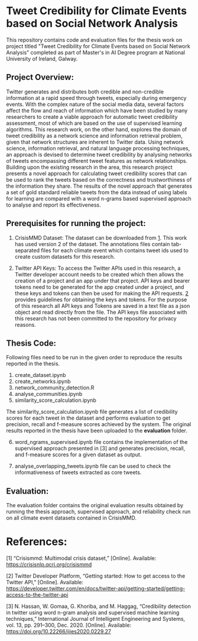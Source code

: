 # Tweet Credibility for Climate Events based on Social Network Analysis

This repository contains code and evaluation files for the thesis work on project titled "Tweet Credibility for Climate Events based on Social Network Analysis"  completed as part of Master's in AI Degree program at National University of Ireland, Galway.

## Project Overview:

Twitter generates and distributes both credible and non-credible information at a rapid speed through tweets, especially during emergency events. With the complex nature of the social media data, several factors affect the flow and reach of information which have been studied by many researchers to create a viable approach for automatic tweet credibility assessment, most of which are based on the use of supervised learning algorithms. This research work, on the other hand, explores the domain of tweet credibility as a network science and information retrieval problem, given that network structures are inherent to Twitter data. Using network science, information retrieval, and natural language processing techniques, an approach is devised to determine tweet credibility by analysing networks of tweets encompassing different tweet features as network relationships. Building upon the existing research in the area, this research project presents a novel approach for calculating tweet credibility scores that can be used to rank the tweets based on the correctness and trustworthiness of the information they share. The results of the novel approach that generates a set of gold standard reliable tweets from the data instead of using labels for learning are compared with a word n-grams based supervised approach to analyse and report its effectiveness.

## Prerequisites for running the project:

1. CrisisMMD Dataset: The dataset can be downloaded from [1](https://crisisnlp.qcri.org/crisismmd). This work has used version 2 of the dataset. The annotations files contain tab-separated files for each climate event which contains tweet ids used to create custom datasets for this research.

2. Twitter API Keys: To access the Twitter APIs used in this research, a Twitter developer account needs to be created which then allows the creation of a project and an app under that project. API keys and bearer tokens need to be generated for the app created under a project, and these keys and tokens can then be used for making the API requests. [2](https://developer.twitter.com/en/docs/twitter-api/getting-started/getting-access-to-the-twitter-api) provides guidelines for obtaining the keys and tokens. For the purpose of this research all API keys and Tokens are saved in a text file as a json object and read directly from the file. The API keys file associated with this research has not been committed to the repository for privacy reasons. 

## Thesis Code:

Following files need to be run in the given order to reproduce the results reported in the thesis.

1. create_dataset.ipynb
2. create_networks.ipynb
3. network_community_detection.R
4. analyse_communities.ipynb
5. similarity_score_calculation.ipynb

The similarity_score_calculation.ipynb file generates a list of credibility scores for each tweet in the dataset and performs evaluation to get precision, recall and f-measure scores achieved by the system. The original results reported in the thesis have been uploaded to the **evaluation** folder.

6. word_ngrams_supervised.ipynb file contains the implementation of the supervised approach presented in [3] and generates precision, recall, and f-measure scores for a given dataset as output.

7. analyse_overlapping_tweets.ipynb file can be used to check the informativeness of tweets extracted as core tweets.

## Evaluation:

The evaluation folder contains the original evaluation results obtained by running the thesis approach, supervised approach, and reliability check run on all climate event datasets contained in CrisisMMD.

# References:
[1] “Crisismmd: Multimodal crisis dataset,” [Online]. Available: https://crisisnlp.qcri.org/crisismmd

[2] Twitter Developer Platform, “Getting started: How to get access to the Twitter API,” [Online]. Available: https://developer.twitter.com/en/docs/twitter-api/getting-started/getting-access-to-the-twitter-api

[3] N. Hassan, W. Gomaa, G. Khoriba, and M. Haggag, “Credibility detection in twitter using word n-gram analysis and supervised machine learning techniques,” International Journal of Intelligent Engineering and Systems, vol. 13, pp. 291–300, Dec. 2020. [Online]. Available: https://doi.org/10.22266/ijies2020.0229.27

